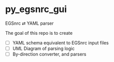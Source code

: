 # py_egsnrc_gui

EGSnrc ⇄ YAML parser

The goal of this repo is to create

- [ ] YAML schema equivalent to EGSnrc input files
- [ ] UML Diagram of parsing logic
- [ ] By-direction converter, and parsers
